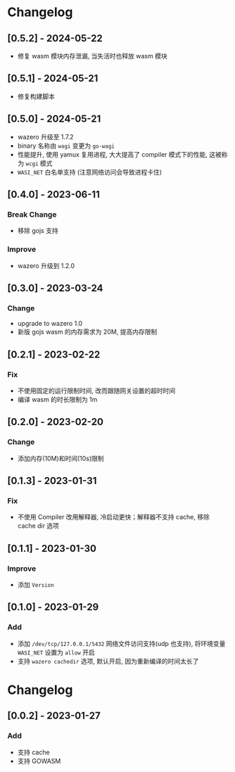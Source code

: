 # Changelog

## [0.5.2] - 2024-05-22

- 修复 wasm 模块内存泄漏, 当失活时也释放 wasm 模块

## [0.5.1] - 2024-05-21

- 修复构建脚本

## [0.5.0] - 2024-05-21

- wazero 升级至 1.7.2
- binary 名称由 `wagi` 变更为 `go-wagi`
- 性能提升, 使用 yamux 复用进程, 大大提高了 compiler 模式下的性能, 这被称为 `wcgi` 模式
- `WASI_NET` 白名单支持 (注意网络访问会导致进程卡住)

## [0.4.0] - 2023-06-11

### Break Change

- 移除 gojs 支持

### Improve

- wazero 升级到 1.2.0

## [0.3.0] - 2023-03-24

### Change

- upgrade to wazero 1.0
- 新版 gojs wasm 的内存需求为 20M, 提高内存限制

## [0.2.1] - 2023-02-22

### Fix

- 不使用固定的运行限制时间, 改而跟随网关设置的超时时间
- 编译 wasm 的时长限制为 1m

## [0.2.0] - 2023-02-20

### Change

- 添加内存(10M)和时间(10s)限制

## [0.1.3] - 2023-01-31

### Fix

- 不使用 Compiler 改用解释器, 冷启动更快；解释器不支持 cache, 移除 cache dir 选项

## [0.1.1] - 2023-01-30

### Improve

- 添加 `Version`

## [0.1.0] - 2023-01-29

### Add

- 添加 `/dev/tcp/127.0.0.1/5432` 网络文件访问支持(udp 也支持), 将环境变量 `WASI_NET` 设置为 `allow` 开启
- 支持 `wazero cachedir` 选项, 默认开启, 因为重新编译的时间太长了

# Changelog

## [0.0.2] - 2023-01-27

### Add

- 支持 cache
- 支持 GOWASM
